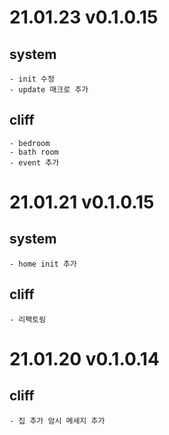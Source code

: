 # 21.01.23 v0.1.0.15

## system
    - init 수정
    - update 매크로 추가

## cliff
    - bedroom
    - bath room
    - event 추가



# 21.01.21 v0.1.0.15

## system
    - home init 추가
## cliff
    - 리팩토링

# 21.01.20 v0.1.0.14

## cliff
    - 집 추가 암시 메세지 추가